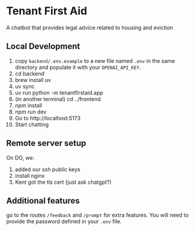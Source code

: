 # Tenant First Aid

A chatbot that provides legal advice related to housing and eviction

## Local Development

1. copy `backend/.env.example` to a new file named `.env` in the same directory and populate it with your `OPENAI_API_KEY`.
2. cd backend
3. brew install uv
4. uv sync
5. uv run python -m tenantfirstaid.app
6. (in another terminal) cd ../frontend
7. npm install
8. npm run dev
9. Go to http://localhost:5173
10. Start chatting

## Remote server setup
On DO, we:
1. added our ssh public keys
2. install nginx
3. Kent got the tls cert (just ask chatgpt?)

## Additional features

go to the routes `/feedback` and `/prompt` for extra features. You will need to provide the password defined in your `.env` file.